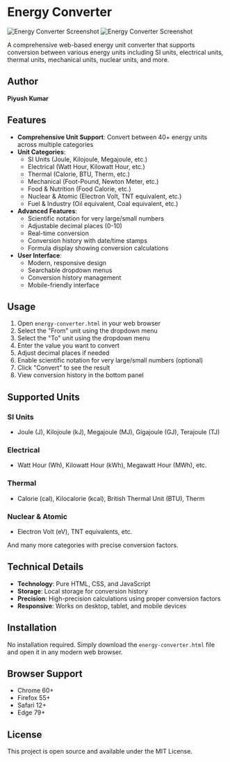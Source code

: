 # Energy Converter

![Energy Converter Screenshot]()
![Energy Converter Screenshot]()

A comprehensive web-based energy unit converter that supports conversion between various energy units including SI units, electrical units, thermal units, mechanical units, nuclear units, and more.

## Author
**Piyush Kumar**

## Features

- **Comprehensive Unit Support**: Convert between 40+ energy units across multiple categories
- **Unit Categories**:
  - SI Units (Joule, Kilojoule, Megajoule, etc.)
  - Electrical (Watt Hour, Kilowatt Hour, etc.)
  - Thermal (Calorie, BTU, Therm, etc.)
  - Mechanical (Foot-Pound, Newton Meter, etc.)
  - Food & Nutrition (Food Calorie, etc.)
  - Nuclear & Atomic (Electron Volt, TNT equivalent, etc.)
  - Fuel & Industry (Oil equivalent, Coal equivalent, etc.)
- **Advanced Features**:
  - Scientific notation for very large/small numbers
  - Adjustable decimal places (0-10)
  - Real-time conversion
  - Conversion history with date/time stamps
  - Formula display showing conversion calculations
- **User Interface**:
  - Modern, responsive design
  - Searchable dropdown menus
  - Conversion history management
  - Mobile-friendly interface

## Usage

1. Open `energy-converter.html` in your web browser
2. Select the "From" unit using the dropdown menu
3. Select the "To" unit using the dropdown menu
4. Enter the value you want to convert
5. Adjust decimal places if needed
6. Enable scientific notation for very large/small numbers (optional)
7. Click "Convert" to see the result
8. View conversion history in the bottom panel

## Supported Units

### SI Units
- Joule (J), Kilojoule (kJ), Megajoule (MJ), Gigajoule (GJ), Terajoule (TJ)

### Electrical
- Watt Hour (Wh), Kilowatt Hour (kWh), Megawatt Hour (MWh), etc.

### Thermal
- Calorie (cal), Kilocalorie (kcal), British Thermal Unit (BTU), Therm

### Nuclear & Atomic
- Electron Volt (eV), TNT equivalents, etc.

And many more categories with precise conversion factors.

## Technical Details

- **Technology**: Pure HTML, CSS, and JavaScript
- **Storage**: Local storage for conversion history
- **Precision**: High-precision calculations using proper conversion factors
- **Responsive**: Works on desktop, tablet, and mobile devices

## Installation

No installation required. Simply download the `energy-converter.html` file and open it in any modern web browser.

## Browser Support

- Chrome 60+
- Firefox 55+
- Safari 12+
- Edge 79+

## License

This project is open source and available under the MIT License.
